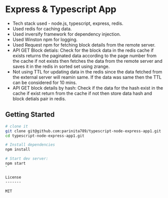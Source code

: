 Express & Typescript App
==================================
- Tech stack used - node.js, typescript, express, redis.
- Used redis for caching data.
- Used inversify framework for dependency injection.
- Used Winston npm for logging.
- Used Request npm for fetching block details from the remote server.
- API GET Block detials: Check for the block data in the redis cache if exists returns the paginated data according to the page number from the cache if not exists then fetches the data from the remote server and saves it in the redis in sorted set using zrange.
- Not using TTL for updating data in the redis since the data fetched from the external server will reamin same. If the data was same then the TTL can be considered for 10 mins.
- API GET block details by hash: Check if the data for the hash exist in the cache if exist return from the cache if not then store data hash and block detials pair in redis.

Getting Started
---------------

```sh
# clone it
git clone git@github.com:parinita789/typescript-node-express-app1.git
cd typescript-node-express-app1.git

# Install dependencies
npm install

# Start dev server:
npm start
`

License
-------

MIT
